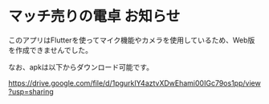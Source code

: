 # マッチ売りの電卓 お知らせ

このアプリはFlutterを使ってマイク機能やカメラを使用しているため、Web版を作成できませんでした。

なお、apkは以下からダウンロード可能です。

https://drive.google.com/file/d/1pgurkIY4aztvXDwEhami00IGc79os1pp/view?usp=sharing
